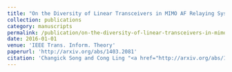 ```yaml
---
title: "On the Diversity of Linear Transceivers in MIMO AF Relaying Systems"
collection: publications
category: manuscripts
permalink: /publication/on-the-diversity-of-linear-transceivers-in-mimo-af-relaying-systems
date: 2016-01-01
venue: 'IEEE Trans. Inform. Theory'
paperurl: 'http://arxiv.org/abs/1403.2081'
citation: 'Changick Song and Cong Ling "<a href="http://arxiv.org/abs/1403.2081">On the Diversity of Linear Transceivers in MIMO AF Relaying Systems</a>",  IEEE Trans. Inform. Theory, vol. 62, no. 1, pp. 272–289, Jan. 2016.'
---
```

